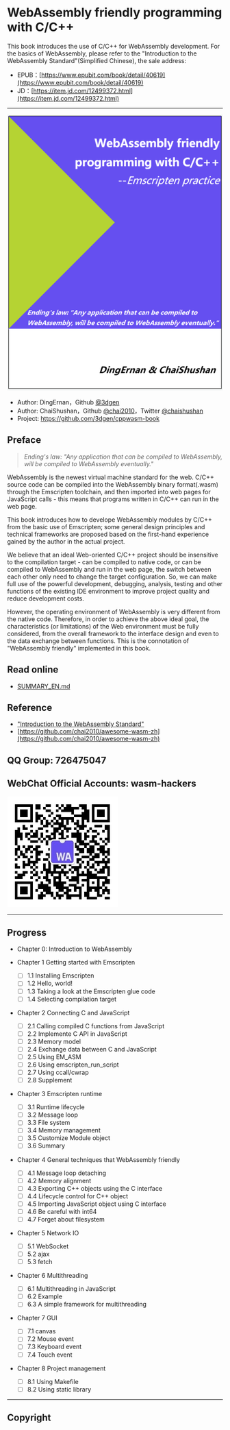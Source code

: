 #  WebAssembly friendly programming with C/C++

This book introduces the use of C/C++ for WebAssembly development. For the basics of WebAssembly, please refer to the "Introduction to the WebAssembly Standard"(Simplified Chinese), the sale address:

- EPUB：[https://www.epubit.com/book/detail/40619](https://www.epubit.com/book/detail/40619)
- JD：[https://item.jd.com/12499372.html](https://item.jd.com/12499372.html)

----

![](cover_en.png)

- Author: DingErnan，Github [@3dgen](https://github.com/3dgen)
- Author: ChaiShushan，Github [@chai2010](https://github.com/chai2010)，Twitter [@chaishushan](https://twitter.com/chaishushan)
- Project: https://github.com/3dgen/cppwasm-book

## Preface

> *Ending's law: "Any application that can be compiled to WebAssembly, will be compiled to WebAssembly eventually."*

WebAssembly is the newest virtual machine standard for the web. C/C++ source code can be compiled into the WebAssembly binary format(.wasm) through the Emscripten toolchain, and then imported into web pages for JavaScript calls - this means that programs written in C/C++ can run in the web page.

This book introduces how to develope WebAssembly modules by C/C++ from the basic use of Emscripten; some general design principles and technical frameworks are proposed based on the first-hand experience gained by the author in the actual project.

We believe that an ideal Web-oriented C/C++ project should be insensitive to the compilation target - can be compiled to native code, or can be compiled to WebAssembly and run in the web page, the switch between each other only need to change the target configuration. So, we can make full use of the powerful development, debugging, analysis, testing and other functions of the existing IDE environment to improve project quality and reduce development costs.

However, the operating environment of WebAssembly is very different from the native code. Therefore, in order to achieve the above ideal goal, the characteristics (or limitations) of the Web environment must be fully considered, from the overall framework to the interface design and even to the data exchange between functions. This is the connotation of "WebAssembly friendly" implemented in this book.

## Read online

- [SUMMARY_EN.md](SUMMARY_EN.md)

## Reference

- ["Introduction to the WebAssembly Standard"](https://www.epubit.com/book/detail/40619)
- [https://github.com/chai2010/awesome-wasm-zh](https://github.com/chai2010/awesome-wasm-zh)

## QQ Group: 726475047

## WebChat Official Accounts: wasm-hackers

![](weixin-wasm-hackers.jpg)


----

## Progress

* Chapter 0: Introduction to WebAssembly

* Chapter 1 Getting started with Emscripten
  * [ ] 1.1 Installing Emscripten
  * [ ] 1.2 Hello, world!
  * [ ] 1.3 Taking a look at the Emscripten glue code
  * [ ] 1.4 Selecting compilation target

* Chapter 2 Connecting C and JavaScript
  * [ ] 2.1 Calling compiled C functions from JavaScript
  * [ ] 2.2 Implemente C API in JavaScript
  * [ ] 2.3 Memory model
  * [ ] 2.4 Exchange data between C and JavaScript
  * [ ] 2.5 Using EM_ASM
  * [ ] 2.6 Using emscripten_run_script
  * [ ] 2.7 Using ccall/cwrap
  * [ ] 2.8 Supplement

* Chapter 3 Emscripten runtime
  * [ ] 3.1 Runtime lifecycle
  * [ ] 3.2 Message loop
  * [ ] 3.3 File system
  * [ ] 3.4 Memory management
  * [ ] 3.5 Customize Module object
  * [ ] 3.6 Summary

* Chapter 4 General techniques that WebAssembly friendly
  * [ ] 4.1 Message loop detaching
  * [ ] 4.2 Memory alignment
  * [ ] 4.3 Exporting C++ objects using the C interface
  * [ ] 4.4 Lifecycle control for C++ object
  * [ ] 4.5 Importing JavaScript object using C interface
  * [ ] 4.6 Be careful with int64
  * [ ] 4.7 Forget about filesystem

* Chapter 5 Network IO
  * [ ] 5.1 WebSocket
  * [ ] 5.2 ajax
  * [ ] 5.3 fetch

* Chapter 6 Multithreading
  * [ ] 6.1 Multithreading in JavaScript
  * [ ] 6.2 Example
  * [ ] 6.3 A simple framework for multithreading

* Chapter 7 GUI
  * [ ] 7.1 canvas
  * [ ] 7.2 Mouse event
  * [ ] 7.3 Keyboard event
  * [ ] 7.4 Touch event

* Chapter 8 Project management
  * [ ] 8.1 Using Makefile
  * [ ] 8.2 Using static library

----

## Copyright


